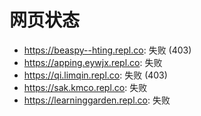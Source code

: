 # 网页状态
- https://beaspy--hting.repl.co: 失败 (403)
- https://apping.eywjx.repl.co: 失败
- https://qi.limqin.repl.co: 失败 (403)
- https://sak.kmco.repl.co: 失败
- https://learninggarden.repl.co: 失败
